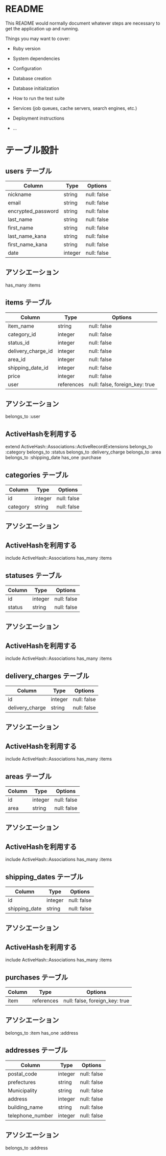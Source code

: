 # README

This README would normally document whatever steps are necessary to get the
application up and running.

Things you may want to cover:

* Ruby version

* System dependencies

* Configuration

* Database creation

* Database initialization

* How to run the test suite

* Services (job queues, cache servers, search engines, etc.)

* Deployment instructions

* ...

# テーブル設計

## users テーブル
| Column             | Type    | Options             |
| ------------------ | ------  | -----------         |
| nickname           | string  | null: false         |
| email              | string  | null: false         |
| encrypted_password | string  | null: false         |
| last_name          | string  | null: false         |
| first_name         | string  | null: false         |
| last_name_kana     | string  | null: false         |
| first_name_kana    | string  | null: false         |
| date               | integer | null: false         |

## アソシエーション
has_many :items

## items テーブル
| Column             | Type       | Options                        |
| ------------------ | ------     | -----------                    |
| item_name          | string     | null: false                    |
| category_id        | integer    | null: false                    |
| status_id          | integer    | null: false                    |
| delivery_charge_id | integer    | null: false                    |
| area_id            | integer    | null: false                    |
| shipping_date_id   | integer    | null: false                    |
| price              | integer    | null: false                    |
| user               | references | null: false, foreign_key: true |

## アソシエーション
belongs_to :user
## ActiveHashを利用する
extend ActiveHash::Associations::ActiveRecordExtensions
belongs_to :category
belongs_to :status
belongs_to :delivery_charge
belongs_to :area
belongs_to :shipping_date
has_one :purchase

## categories テーブル
| Column             | Type       | Options                        |
| ------------------ | ------     | -----------                    |
| id                 | integer    | null: false                    |
| category           | string     | null: false                    |

## アソシエーション
## ActiveHashを利用する
include ActiveHash::Associations
has_many :items

## statuses テーブル
| Column             | Type       | Options                        |
| ------------------ | ------     | -----------                    |
| id                 | integer    | null: false                    |
| status             | string     | null: false                    |

## アソシエーション
## ActiveHashを利用する
include ActiveHash::Associations
has_many :items

## delivery_charges テーブル
| Column             | Type       | Options                        |
| ------------------ | ------     | -----------                    |
| id                 | integer    | null: false                    |
| delivery_charge    | string     | null: false                    |

## アソシエーション
## ActiveHashを利用する
include ActiveHash::Associations
has_many :items

## areas テーブル
| Column             | Type       | Options                        |
| ------------------ | ------     | -----------                    |
| id                 | integer    | null: false                    |
| area               | string     | null: false                    |

## アソシエーション
## ActiveHashを利用する
include ActiveHash::Associations
has_many :items

## shipping_dates テーブル
| Column             | Type       | Options                        |
| ------------------ | ------     | -----------                    |
| id                 | integer    | null: false                    |
| shipping_date      | string     | null: false                    |

## アソシエーション
## ActiveHashを利用する
include ActiveHash::Associations
has_many :items

## purchases テーブル
| Column             | Type       | Options                        |
| ------------------ | ------     | -----------                    |
| item               | references | null: false, foreign_key: true |

## アソシエーション
belongs_to :item
has_one :address

## addresses テーブル
| Column             | Type       | Options                        |
| ------------------ | ------     | -----------                    |
| postal_code        | integer    | null: false                    |
| prefectures        | string     | null: false                    |
| Municipality       | string     | null: false                    |
| address            | integer    | null: false                    |
| building_name      | string     | null: false                    |
| telephone_number   | integer    | null: false                    |

## アソシエーション
belongs_to :address